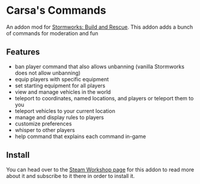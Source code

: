 # Carsa's Commands
An addon mod for [Stormworks: Build and Rescue](https://store.steampowered.com/app/573090/Stormworks_Build_and_Rescue/). This addon adds a bunch of commands for moderation and fun

## Features
- ban player command that also allows unbanning (vanilla Stormworks does not allow unbanning)
- equip players with specific equipment
- set starting equipment for all players
- view and manage vehicles in the world
- teleport to coordinates, named locations, and players or teleport them to you
- teleport vehicles to your current location
- manage and display rules to players
- customize preferences
- whisper to other players
- help command that explains each command in-game

## Install
You can head over to the [Steam Workshop page](https://steamcommunity.com/sharedfiles/filedetails/?id=2356110139) for this addon to read more about it and subscribe to it there in order to install it.
